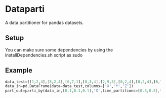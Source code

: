 Dataparti
==========

A data partitioner for pandas datasets. 

Setup 
------
You can make sure some dependencies by using the installDependencies.sh script as sudo


Example
------

```python
data_test=[[1,2,4],[8,2,4],[6,7,1],[0,3,4],[2,9,3],[0,2,4],[8,2,4],[6,7,1],[2,9,3],[0,2,4],[8,2,4],[6,7,1],[2,9,3],[0,2,4],[8,2,4],[6,7,1],[2,9,3]]
data_in=pd.DataFrame(data=data_test,columns=['X','Y','Z'])
part_out=parti_by(data_in,[0.1,0.1,0.1],'X',time_partitions=[0.3,0.5],time_col='Y')
```


